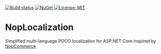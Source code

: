 [![Build status](https://ci.appveyor.com/api/projects/status/2eot5wi9utv2od9l?svg=true)](https://ci.appveyor.com/project/mjebrahimi/noplocalization)
[![NuGet](https://img.shields.io/nuget/v/NopLocalization.svg)](https://www.nuget.org/packages/NopLocalization/)
[![License: MIT](https://img.shields.io/badge/License-MIT-brightgreen.svg)](https://opensource.org/licenses/MIT)

# NopLocalization
Simplified multi-language POCO localization for ASP.NET Core inspired by [NopCommerce](https://github.com/nopSolutions/nopCommerce)
